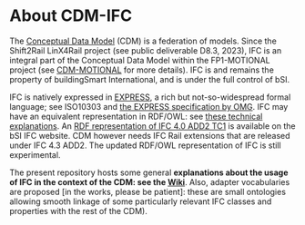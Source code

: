# About CDM-IFC

The [Conceptual Data Model](https://github.com/UICrail/CDM-MOTIONAL/wiki/01-%E2%80%90-What-is-the-CDM%3F) (CDM) is a federation of models. Since the Shift2Rail LinX4Rail project (see public deliverable D8.3, 2023), IFC is an integral part of the Conceptual Data Model within the FP1-MOTIONAL project (see [CDM-MOTIONAL](https://github.com/UICrail/CDM-MOTIONAL) for more details). IFC is and remains the property of buildingSmart International, and is under the full control of bSI. 

IFC is natively expressed in [EXPRESS](https://en.wikipedia.org/wiki/EXPRESS_(data_modeling_language)), a rich but not-so-widespread formal language; see ISO10303 and [the EXPRESS specification by OMG](https://www.omg.org/spec/EXPRESS/). IFC may have an equivalent representation in RDF/OWL: see [these technical explanations](https://technical.buildingsmart.org/standards/ifc/ifc-formats/ifcowl/). An [RDF representation of IFC 4.0 ADD2 TC1](https://technical.buildingsmart.org/standards/ifc/ifc-schema-specifications/) is available on the bSI IFC website. CDM however needs IFC Rail extensions that are released under IFC 4.3 ADD2. The updated RDF/OWL representation of IFC is still experimental.

The present repository hosts some general __explanations about the usage of IFC in the context of the CDM: see the [Wiki](https://github.com/UICrail/CDM-IFC/wiki)__. Also, adapter vocabularies are proposed [in the works, please be patient]: these are small ontologies allowing smooth linkage of some particularly relevant IFC classes and properties with the rest of the CDM).
